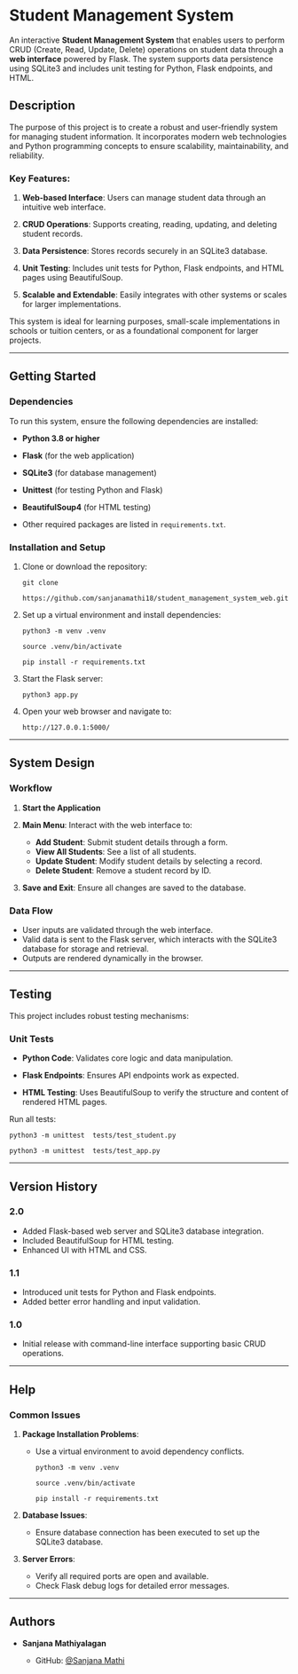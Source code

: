 
# Student Management System

An interactive **Student Management System** that enables users to perform CRUD (Create, Read, Update, Delete) operations on student data through a **web interface** powered by Flask. The system supports data persistence using SQLite3 and includes unit testing for Python, Flask endpoints, and HTML.

## Description

The purpose of this project is to create a robust and user-friendly system for managing student information. It incorporates modern web technologies and Python programming concepts to ensure scalability, maintainability, and reliability.

### Key Features:

1. **Web-based Interface**: Users can manage student data through an intuitive web interface.

2. **CRUD Operations**: Supports creating, reading, updating, and deleting student records.

3. **Data Persistence**: Stores records securely in an SQLite3 database.

4. **Unit Testing**: Includes unit tests for Python, Flask endpoints, and HTML pages using BeautifulSoup.

5. **Scalable and Extendable**: Easily integrates with other systems or scales for larger implementations.

This system is ideal for learning purposes, small-scale implementations in schools or tuition centers, or as a foundational component for larger projects.

---

## Getting Started

### Dependencies

To run this system, ensure the following dependencies are installed:

- **Python 3.8 or higher**

- **Flask** (for the web application)

- **SQLite3** (for database management)

- **Unittest** (for testing Python and Flask)

- **BeautifulSoup4** (for HTML testing)

- Other required packages are listed in `requirements.txt`.

### Installation and Setup

1. Clone or download the repository:
   ```
   git clone 
   
   https://github.com/sanjanamathi18/student_management_system_web.git
   ```

2. Set up a virtual environment and install dependencies:
   ```
   python3 -m venv .venv

   source .venv/bin/activate

   pip install -r requirements.txt
   ```


3. Start the Flask server:
   ```
   python3 app.py
   ```

4. Open your web browser and navigate to:
   ```
   http://127.0.0.1:5000/
   ```

---

## System Design

### Workflow

1. **Start the Application**

2. **Main Menu**: Interact with the web interface to:
    - **Add Student**: Submit student details through a form.
    - **View All Students**: See a list of all students.
    - **Update Student**: Modify student details by selecting a record.
    - **Delete Student**: Remove a student record by ID.

3. **Save and Exit**: Ensure all changes are saved to the database.

### Data Flow

- User inputs are validated through the web interface.
- Valid data is sent to the Flask server, which interacts with the SQLite3 database for storage and retrieval.
- Outputs are rendered dynamically in the browser.

---

## Testing

This project includes robust testing mechanisms:

### Unit Tests

- **Python Code**: Validates core logic and data manipulation.

- **Flask Endpoints**: Ensures API endpoints work as expected.

- **HTML Testing**: Uses BeautifulSoup to verify the structure and content of rendered HTML pages.

Run all tests:

```
python3 -m unittest  tests/test_student.py

python3 -m unittest  tests/test_app.py
```

---

## Version History

### 2.0

- Added Flask-based web server and SQLite3 database integration.
- Included BeautifulSoup for HTML testing.
- Enhanced UI with HTML and CSS.

### 1.1

- Introduced unit tests for Python and Flask endpoints.
- Added better error handling and input validation.

### 1.0

- Initial release with command-line interface supporting basic CRUD operations.

---

## Help

### Common Issues

1. **Package Installation Problems**:
   - Use a virtual environment to avoid dependency conflicts.
     ```
     python3 -m venv .venv

     source .venv/bin/activate

     pip install -r requirements.txt
     ```

2. **Database Issues**:
   - Ensure database connection has been executed to set up the SQLite3 database.

3. **Server Errors**:
   - Verify all required ports are open and available.
   - Check Flask debug logs for detailed error messages.

---

## Authors

- **Sanjana Mathiyalagan**

  - GitHub: [@Sanjana Mathi](https://github.com/sanjanamathi18)



